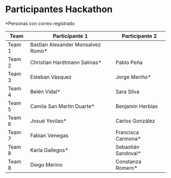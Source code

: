 # Participantes Hackathon

*Personas con correo registrado

| Team   | Participante 1                    | Participante 2      |
|--------|-----------------------------------|---------------------|
| Team 1 | Bastian Alexander Monsalvez Romo* |                     |
| Team 2 | Christian Hardtmann Salinas*      | Pablo Peña          |
| Team 3 | Esteban Vásquez                   | Jorge Meriño*       |
| Team 4 | Belén Vidal*                      | Sara Silva          |
| Team 5 | Camila San Martín Duarte*         | Benjamín Herbías    |
| Team 6 | Josué Yevilao*                    | Carlos González     |
| Team 7 | Fabian Venegas                    | Francisca Carmona*  |
| Team 8 | Karla Gallegos*                   | Sebastián Sandoval* |
| Team 8 | Diego Merino                      | Constanza Romero*   |
